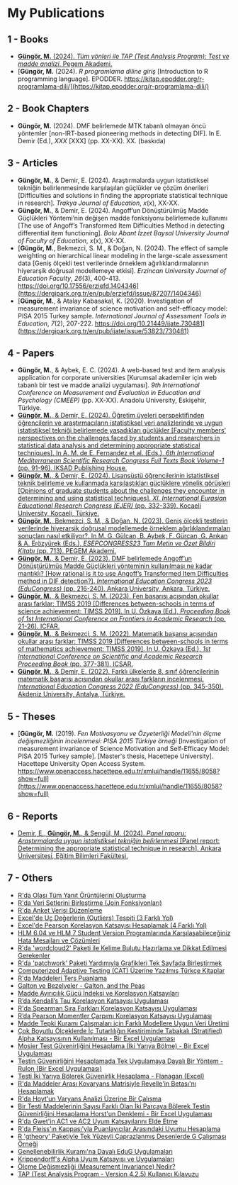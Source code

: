 # My Publications

## 1 - Books
+ [**Güngör, M.** (2024). _Tüm yönleri ile TAP (Test Analysis Program): Test ve madde analizi_. Pegem Akademi.](https://pegem.net/urun/Tum-Yonleri-ile-TAP-Test-Analysis-Program-Test-ve-Madde-Analizi/292333) <img src="https://github.com/jackiboy/flagpack/blob/master/flags/4x3/tr.svg" width="16" height="12">
+ [**Güngör, M.** (2024). _R programlama diline giriş_ [Introduction to R programming language]. EPODDER. https://kitap.epodder.org/r-programlama-dili/](https://kitap.epodder.org/r-programlama-dili/) <img src="https://github.com/jackiboy/flagpack/blob/master/flags/4x3/tr.svg" width="16" height="12">

## 2 - Book Chapters
+ **Güngör, M.** (2024). DMF belirlemede MTK tabanlı olmayan öncü yöntemler [non-IRT-based pioneering methods in detecting DIF]. In E. Demir (Ed.), _XXX_ [XXX] (pp. XX-XX). XX. (baskıda) <img src="https://github.com/jackiboy/flagpack/blob/master/flags/4x3/tr.svg" width="16" height="12">

## 3 - Articles
+ **Güngör, M.**, & Demir, E. (2024). Araştırmalarda uygun istatistiksel tekniğin belirlenmesinde karşılaşılan güçlükler ve çözüm önerileri [Difficulties and solutions in finding the appropriate statistical technique in research]. _Trakya Journal of Education_, _x_(x), XX-XX. <img src="https://github.com/jackiboy/flagpack/blob/master/flags/4x3/tr.svg" width="16" height="12">
+ **Güngör, M.**, & Demir, E. (2024). Angoff’un Dönüştürülmüş Madde Güçlükleri Yöntemi’nin değişen madde fonksiyonu belirlemede kullanımı [The use of Angoff’s Transformed Item Difficulties Method in detecting differential item functioning]. _Bolu Abant İzzet Baysal University Journal of Faculty of Education_, _x_(x), XX-XX. <img src="https://github.com/jackiboy/flagpack/blob/master/flags/4x3/tr.svg" width="16" height="12">
+ [**Güngör, M.**, Bekmezci, S. M., & Doğan, N. (2024). The effect of sample weighting on hierarchical linear modeling in the large-scale assessment data [Geniş ölçekli test verilerinde örneklem ağırlıklandırmalarının hiyerarşik doğrusal modellemeye etkisi]. _Erzincan University Journal of Education Faculty_, _26_(3), 400-413. https://doi.org/10.17556/erziefd.1404346](https://dergipark.org.tr/en/pub/erziefd/issue/87207/1404346) <img src="https://github.com/jackiboy/flagpack/blob/master/flags/4x3/gb.svg" width="16" height="12">
+ [**Güngör, M.**, & Atalay Kabasakal, K. (2020). Investigation of measurement invariance of science motivation and self-efficacy model: PISA 2015 Turkey sample. _International Journal of Assessment Tools in Education_, _7_(2), 207-222. https://doi.org/10.21449/ijate.730481](https://dergipark.org.tr/en/pub/ijate/issue/53823/730481) <img src="https://github.com/jackiboy/flagpack/blob/master/flags/4x3/gb.svg" width="16" height="12">

## 4 - Papers
+ **Güngör, M.**, & Aybek, E. C. (2024). A web-based test and item analysis application for corporate universities [Kurumsal akademiler için web tabanlı bir test ve madde analizi uygulaması]. _9th International Conference on Measurement and Evaluation in Education and Psychology (CMEEP)_ (pp. XX-XX). Anadolu University, Eskişehir, Türkiye. <img src="https://github.com/jackiboy/flagpack/blob/master/flags/4x3/gb.svg" width="16" height="12">
+ [**Güngör, M.**, & Demir, E. (2024). Öğretim üyeleri perspektifinden öğrencilerin ve araştırmacıların istatistiksel veri analizlerinde ve uygun istatistiksel tekniği belirlemede yaşadıkları güçlükler [Faculty members' perspectives on the challenges faced by students and researchers in statistical data analysis and determining appropriate statistical techniques]. In A. M. de E. Fernandez et al. (Eds.), _6th International Mediterranean Scientific Research Congress Full Texts Book Volume-1_ (pp. 91-96). IKSAD Publishing House.](https://www.researchgate.net/publication/383431932_Ogretim_Uyeleri_Perspektifinden_Ogrencilerin_ve_Arastirmacilarin_Istatistiksel_Veri_Analizlerinde_ve_Uygun_Istatistiksel_Teknigi_Belirlemede_Yasadiklari_Guclukler) <img src="https://github.com/jackiboy/flagpack/blob/master/flags/4x3/tr.svg" width="16" height="12">
+ [**Güngör, M.**, & Demir, E. (2024). Lisansüstü öğrencilerinin istatistiksel teknik belirleme ve kullanmada karşılaştıkları güçlüklere yönelik görüşleri [Opinions of graduate students about the challenges they encounter in determining and using statistical techniques]. _XI. International Eurasian Educational Research Congress (EJER)_ (pp. 332-339). Kocaeli University, Kocaeli, Türkiye.](https://www.researchgate.net/publication/385760429_Lisansustu_Ogrencilerinin_Istatistiksel_Teknik_Belirleme_ve_Kullanmada_Karsilastiklari_Gucluklere_Yonelik_Gorusleri_Opinions_of_Graduate_Students_About_the_Challenges_They_Encounter_in_Determining_and) <img src="https://github.com/jackiboy/flagpack/blob/master/flags/4x3/tr.svg" width="16" height="12">
+ [**Güngör, M.**, Bekmezci, S. M., & Doğan, N. (2023). Geniş ölçekli testlerin verilerinde hiyerarşik doğrusal modellemede örneklem ağırlıklandırmaları sonuçları nasıl etkiliyor?. In M. G. Gülcan, B. Aybek, F. Gürcan, G. Arıkan & A. Erözyürek (Eds.), _ESEPCONGRESS23 Tam Metin ve Özet Bildiri Kitabı_ (pp. 713). PEGEM Akademi.](https://www.researchgate.net/publication/377233726_Genis_Olcekli_Testlerin_Verilerinde_Hiyerarsik_Dogrusal_Modellemede_Orneklem_Agirliklandirmalari_Sonuclari_Nasil_Etkiliyor) <img src="https://github.com/jackiboy/flagpack/blob/master/flags/4x3/tr.svg" width="16" height="12">
+ [**Güngör, M.**, & Demir, E. (2023). DMF belirlemede Angoff’un Dönüştürülmüş Madde Güçlükleri yönteminin kullanılması ne kadar mantıklı? [How rational is it to use Angoff’s Transformed Item Difficulties method in DIF detection?]. _International Education Congress 2023 (EduCongress)_ (pp. 216-240). Ankara University, Ankara, Türkiye.](https://www.researchgate.net/publication/374899731_DMF_Belirlemede_Angoff'un_Donusturulmus_Madde_Guclukleri_Yonteminin_Kullanilmasi_Ne_Kadar_Mantikli) <img src="https://github.com/jackiboy/flagpack/blob/master/flags/4x3/tr.svg" width="16" height="12">
+ [**Güngör, M.**, & Bekmezci, S. M. (2023). Fen başarısı açısından okullar arası farklar: TIMSS 2019 [Differences between-schools in terms of science achievement: TIMSS 2019]. In U. Özkaya (Ed.), _Proceeding Book of 1st International Conference on Frontiers in Academic Research_ (pp. 21-26). ICFAR.](https://www.researchgate.net/publication/368848623_Fen_Basarisi_Acisindan_Okullar_Arasi_Farklar_TIMSS_2019) <img src="https://github.com/jackiboy/flagpack/blob/master/flags/4x3/tr.svg" width="16" height="12">
+ [**Güngör, M.**, & Bekmezci, S. M. (2022). Matematik başarısı açısından okullar arası farklar: TIMSS 2019 [Differences between-schools in terms of mathematics achievement: TIMSS 2019]. In U. Özkaya (Ed.), _1st International Conference on Scientific and Academic Research Proceeding Book_ (pp. 377-381). ICSAR.](https://www.researchgate.net/publication/366581844_Matematik_Basarisi_Acisindan_Okullar_Arasi_Farklar_TIMSS_2019) <img src="https://github.com/jackiboy/flagpack/blob/master/flags/4x3/tr.svg" width="16" height="12">
+ [**Güngör, M.**, & Demir, E. (2022). Farklı ülkelerde 8. sınıf öğrencilerinin matematik başarısı açısından okullar arası farkların incelenmesi. _International Education Congress 2022 (EduCongress)_ (pp. 345-350). Akdeniz University, Antalya, Türkiye.](https://www.researchgate.net/publication/366581748_Farkli_Ulkelerde_8_Sinif_Ogrencilerinin_Matematik_Basarisi_Acisindan_Okullar_Arasi_Farklarin_Incelenmesi) <img src="https://github.com/jackiboy/flagpack/blob/master/flags/4x3/tr.svg" width="16" height="12">

## 5 - Theses
+ [**Güngör, M.** (2019). _Fen Motivasyonu ve Özyeterliği Modeli'nin ölçme değişmezliğinin incelenmesi: PISA 2015 Türkiye örneği_ [Investigation of measurement invariance of Science Motivation and Self-Efficacy Model: PISA 2015 Turkey sample]. [Master's thesis, Hacettepe University]. Hacettepe University Open Access System. https://www.openaccess.hacettepe.edu.tr/xmlui/handle/11655/8058?show=full](https://www.openaccess.hacettepe.edu.tr/xmlui/handle/11655/8058?show=full) <img src="https://github.com/jackiboy/flagpack/blob/master/flags/4x3/tr.svg" width="16" height="12">

## 6 - Reports
+ [Demir, E., **Güngör, M.**, & Şengül, M. (2024). _Panel raporu: Araştırmalarda uygun istatistiksel tekniğin belirlenmesi_ [Panel report: Determining the appropriate statistical technique in research]. Ankara Üniversitesi, Eğitim Bilimleri Fakültesi.](https://www.researchgate.net/publication/381879105_Panel_Raporu_Arastirmalarda_Uygun_Istatistiksel_Teknigin_Belirlenmesi) <img src="https://github.com/jackiboy/flagpack/blob/master/flags/4x3/tr.svg" width="16" height="12">

## 7 - Others
+ [R'da Olası Tüm Yanıt Örüntülerini Oluşturma](https://www.academia.edu/111105022/Rda_Olas%C4%B1_T%C3%BCm_Yan%C4%B1t_%C3%96r%C3%BCnt%C3%BClerini_Olu%C5%9Fturma)
+ [R'da Veri Setlerini Birleştirme (Join Fonksiyonları)](https://www.academia.edu/108863423/Rda_Veri_Setlerini_Birle%C5%9Ftirme_Join_Fonksiyonlar%C4%B1_)
+ [R'da Anket Verisi Düzenleme](https://www.academia.edu/108528986/Rda_Anket_Verisi_D%C3%BCzenleme)
+ [Excel'de Uç Değerlerin (Outliers) Tespiti (3 Farklı Yol)](https://www.academia.edu/100089180/Excelde_U%C3%A7_De%C4%9Ferlerin_Outliers_Tespiti_3_Farkl%C4%B1_Yol_)
+ [Excel'de Pearson Korelasyon Katsayısı Hesaplamak (4 Farklı Yol)](https://www.academia.edu/99951756/Excelde_Pearson_Korelasyon_Katsay%C4%B1s%C4%B1_Hesaplamak_4_Farkl%C4%B1_Yol_)
+ [HLM 6.04 ve HLM 7 Student Version Programlarında Karşılaşabileceğiniz Hata Mesajları ve Çözümleri](https://www.academia.edu/99760494/HLM_6_04_ve_HLM_7_Student_Version_Programlar%C4%B1nda_Kar%C5%9F%C4%B1la%C5%9Fabilece%C4%9Finiz_Hata_Mesajlar%C4%B1_ve_%C3%87%C3%B6z%C3%BCmleri)
+ [R'da 'wordcloud2' Paketi ile Kelime Bulutu Hazırlama ve Dikkat Edilmesi Gerekenler](https://www.academia.edu/99759800/Rda_wordcloud2_Paketi_ile_Kelime_Bulutu_Haz%C4%B1rlama_ve_Dikkat_Edilmesi_Gerekenler)
+ [R'da 'patchwork' Paketi Yardımıyla Grafikleri Tek Sayfada Birleştirmek](https://www.academia.edu/99759695/Rda_patchwork_Paketi_Yard%C4%B1m%C4%B1yla_Grafikleri_Tek_Sayfada_Birle%C5%9Ftirmek)
+ [Computerized Adaptive Testing (CAT) Üzerine Yazılmış Türkçe Kitaplar](https://www.academia.edu/99758794/Computerized_Adaptive_Testing_CAT_%C3%9Czerine_Yaz%C4%B1lm%C4%B1%C5%9F_T%C3%BCrk%C3%A7e_Kitaplar)
+ [R'da Maddeleri Ters Puanlama](https://www.academia.edu/99757040/Rda_Maddeleri_Ters_Puanlama)
+ [Galton ve Bezelyeler - Galton, and the Peas](https://www.academia.edu/99756523/Galton_ve_Bezelyeler_Galton_and_the_Peas_)
+ [Madde Ayırıcılık Gücü İndeksi ve Korelasyon Katsayıları](https://www.academia.edu/99747334/Madde_Ay%C4%B1r%C4%B1c%C4%B1l%C4%B1k_G%C3%BCc%C3%BC_%C4%B0ndeksi_ve_Korelasyon_Katsay%C4%B1lar%C4%B1)
+ [R’da Kendall’s Tau Korelasyon Katsayısı Uygulaması](https://www.academia.edu/44912235/R_da_Kendall_s_Tau_Korelasyon_Katsay%C4%B1s%C4%B1_Uygulamas%C4%B1)
+ [R'da Spearman Sıra Farkları Korelasyon Katsayısı Uygulaması](https://www.academia.edu/44912226/Rda_Spearman_S%C4%B1ra_Farklar%C4%B1_Korelasyon_Katsay%C4%B1s%C4%B1_Uygulamas%C4%B1)
+ [R’da Pearson Momentler Çarpımı Korelasyon Katsayısı Uygulaması](https://www.academia.edu/44912218/R_da_Pearson_Momentler_%C3%87arp%C4%B1m%C4%B1_Korelasyon_Katsay%C4%B1s%C4%B1_Uygulamas%C4%B1)
+ [Madde Tepki Kuramı Çalışmaları için Farklı Modellere Uygun Veri Üretimi](https://www.academia.edu/44912209/Madde_Tepki_Kuram%C4%B1_%C3%87al%C4%B1%C5%9Fmalar%C4%B1_i%C3%A7in_Farkl%C4%B1_Modellere_Uygun_Veri_%C3%9Cretimi)
+ [Çok Boyutlu Ölçeklerde İç Tutarlılığın Kestiriminde Tabakalı (Stratified) Alpha Katsayısının Kullanılması - Bir Excel Uygulaması](https://www.academia.edu/44101935/%C3%87ok_Boyutlu_%C3%96l%C3%A7eklerde_%C4%B0%C3%A7_Tutarl%C4%B1l%C4%B1%C4%9F%C4%B1n_Kestiriminde_Tabakal%C4%B1_Stratified_Alpha_Katsay%C4%B1s%C4%B1n%C4%B1n_Kullan%C4%B1lmas%C4%B1_Bir_Excel_Uygulamas%C4%B1)
+ [Mosier Test Güvenirliğini Hesaplama (İki Yarıya Bölme) - Bir Excel Uygulaması](https://www.academia.edu/44101909/Mosier_Test_G%C3%BCvenirli%C4%9Fini_Hesaplama_%C4%B0ki_Yar%C4%B1ya_B%C3%B6lme_Bir_Excel_Uygulamas%C4%B1)
+ [Testin Güvenirliğini Hesaplamada Tek Uygulamaya Dayalı Bir Yöntem - Rulon (Bir Excel Uygulaması)](https://www.academia.edu/44101896/Testin_G%C3%BCvenirli%C4%9Fini_Hesaplamada_Tek_Uygulamaya_Dayal%C4%B1_Bir_Y%C3%B6ntem_Rulon_Bir_Excel_Uygulamas%C4%B1_)
+ [Testi İki Yarıya Bölerek Güvenirlik Hesaplama - Flanagan (Excel)](https://www.academia.edu/44101866/Testi_%C4%B0ki_Yar%C4%B1ya_B%C3%B6lerek_G%C3%BCvenirlik_Hesaplama_Flanagan_Excel_)
+ [R'da Maddeler Arası Kovaryans Matrisiyle Revelle'in Betası'nı Hesaplamak](https://www.academia.edu/44101849/Rda_Maddeler_Aras%C4%B1_Kovaryans_Matrisiyle_Revellein_Betas%C4%B1n%C4%B1_Hesaplamak)
+ [R'da Hoyt'un Varyans Analizi Üzerine Bir Çalışma](https://www.academia.edu/44101826/Rda_Hoytun_Varyans_Analizi_%C3%9Czerine_Bir_%C3%87al%C4%B1%C5%9Fma)
+ [Bir Testi Maddelerinin Sayısı Farklı Olan İki Parçaya Bölerek Testin Güvenirliğini Hesaplama Horst'un Denklemi - Bir Excel Uygulaması](https://www.academia.edu/44101813/Bir_Testi_Maddelerinin_Say%C4%B1s%C4%B1_Farkl%C4%B1_Olan_%C4%B0ki_Par%C3%A7aya_B%C3%B6lerek_Testin_G%C3%BCvenirli%C4%9Fini_Hesaplama_Horstun_Denklemi_Bir_Excel_Uygulamas%C4%B1)
+ [R'da Gwet'in AC1 ve AC2 Uyum Katsayılarını Elde Etme](https://www.academia.edu/44101771/Rda_Gwetin_AC1_ve_AC2_Uyum_Katsay%C4%B1lar%C4%B1n%C4%B1_Elde_Etme)
+ [R'da Fleiss'ın Kappası'yla Puanlayıcılar Arasındaki Uyumu Hesaplama](https://www.academia.edu/44101282/Rda_Fleiss%C4%B1n_Kappas%C4%B1yla_Puanlay%C4%B1c%C4%B1lar_Aras%C4%B1ndaki_Uyumu_Hesaplama)
+ [R 'gtheory' Paketiyle Tek Yüzeyli Çaprazlanmış Desenlerde G Çalışması Örneği](https://www.academia.edu/44101262/R_gtheory_Paketiyle_Tek_Y%C3%BCzeyli_%C3%87aprazlanm%C4%B1%C5%9F_Desenlerde_G_%C3%87al%C4%B1%C5%9Fmas%C4%B1_%C3%96rne%C4%9Fi)
+ [Genellenebilirlik Kuramı'na Dayalı EduG Uygulamaları](https://www.academia.edu/44101211/Genellenebilirlik_Kuram%C4%B1na_Dayal%C4%B1_EduG_Uygulamalar%C4%B1)
+ [Krippendorff's Alpha Uyum Katsayısı ve Uygulamaları](https://www.academia.edu/44101167/Krippendorffs_Alpha_Uyum_Katsay%C4%B1s%C4%B1_ve_Uygulamalar%C4%B1)
+ [Ölçme Değişmezliği (Measurement Invariance) Nedir?](https://www.academia.edu/44099062/%C3%96l%C3%A7me_De%C4%9Fi%C5%9Fmezli%C4%9Fi_Measurement_Invariance_Nedir)
+ [TAP (Test Analysis Program - Version 4.2.5) Kullanıcı Kılavuzu](https://www.academia.edu/44080369/TAP_Test_Analysis_Program_Version_4_2_5_Kullan%C4%B1c%C4%B1_K%C4%B1lavuzu)




